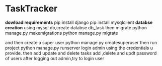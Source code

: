 # TaskTracker
**dowload requirements**
pip install django
pip install mysqlclient
**databse creation**
using mysql db,create databse db_task 
 then migrate
python manage.py makemigrations
python manage.py migrate

 and then create a super user
python manage.py createsuperuser
then run project
python manage.py runserver
login admin using the credentials u provide.
then add update and delete tasks
add ,delete and updt password of users
after logging out admin,try to login user
